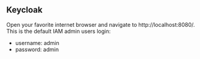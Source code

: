 ## Keycloak

Open your favorite internet browser and navigate to http://localhost:8080/. This is the default IAM admin users login:

- username: admin
- password: admin